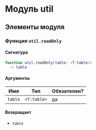 # Модуль util

## Элементы модуля

### Функция `util.readOnly`

#### Сигнатура

```lua
function util.readOnly(table: <T:table>)
  -> table
```

#### Аргументы

<table>
  <thead>
    <tr>
      <th>Имя</th>
      <th>Тип</th>
      <th>Обязателен?</th>
    </tr>
  </thead>
  <tbody>
    <tr>
      <td><code>table</code></td>
      <td><code>&lt;T:table></code></td>
      <td>да</td>
    </tr>
  </tbody>
</table>

#### Возвращает

- `table` 

